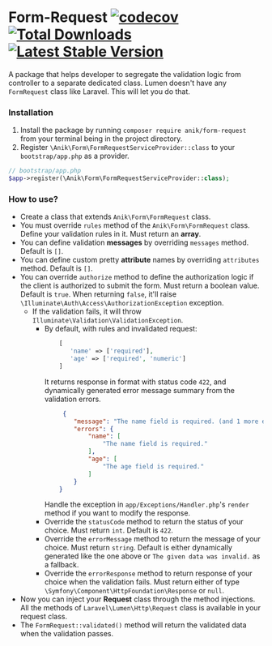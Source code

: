 Form-Request
[![codecov](https://codecov.io/gh/ssi-anik/form-request/branch/master/graph/badge.svg?token=1P5773S0SY)](https://codecov.io/gh/ssi-anik/form-request)
[![Total Downloads](https://poser.pugx.org/anik/form-request/downloads)](//packagist.org/packages/anik/form-request)
[![Latest Stable Version](https://poser.pugx.org/anik/form-request/v)](//packagist.org/packages/anik/form-request)
===

A package that helps developer to segregate the validation logic from controller to a separate dedicated class. Lumen
doesn't have any `FormRequest` class like Laravel. This will let you do that.

### Installation

1. Install the package by running `composer require anik/form-request` from your terminal being in the project
   directory.
2. Register `\Anik\Form\FormRequestServiceProvider::class` to your `bootstrap/app.php` as a provider.

```php
// bootstrap/app.php
$app->register(\Anik\Form\FormRequestServiceProvider::class);
```

### How to use?

- Create a class that extends `Anik\Form\FormRequest` class.
- You must override `rules` method of the `Anik\Form\FormRequest` class. Define your validation rules in it. Must return
  an **array**.
- You can define validation **messages** by overriding `messages` method. Default is `[]`.
- You can define custom pretty **attribute** names by overriding `attributes` method. Default is `[]`.
- You can override `authorize` method to define the authorization logic if the client is authorized to submit the form.
  Must return a boolean value. Default is `true`. When returning `false`, it'll
  raise `\Illuminate\Auth\Access\AuthorizationException` exception.
  - If the validation fails, it will throw `Illuminate\Validation\ValidationException`.
      - By default, with rules and invalidated request: 
        ```php
            [
               'name' => ['required'],
               'age' => ['required', 'numeric']
            ]
        ``` 
        It returns response in format with status
        code `422`, and dynamically generated error message summary from the validation errors.
        ```json
             {
                "message": "The name field is required. (and 1 more error)",
                "errors": {
                    "name": [
                        "The name field is required."
                    ],
                    "age": [
                        "The age field is required."
                    ]
                }
            }
        ```
        Handle the exception in `app/Exceptions/Handler.php`'s `render` method if you want to modify the
        response.
      - Override the `statusCode` method to return the status of your choice. Must return `int`. Default is `422`.
      - Override the `errorMessage` method to return the message of your choice. Must return `string`. Default
        is either dynamically generated like the one above or `The given data was invalid.` as a fallback.
      - Override the `errorResponse` method to return response of your choice when the validation fails. Must return
        either of type `\Symfony\Component\HttpFoundation\Response` or `null`.
- Now you can inject your **Request** class through the method injections. All the methods
  of `Laravel\Lumen\Http\Request` class is available in your request class.
- The `FormRequest::validated()` method will return the validated data when the validation passes.
